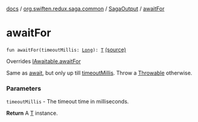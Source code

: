 [docs](../../index.md) / [org.swiften.redux.saga.common](../index.md) / [SagaOutput](index.md) / [awaitFor](./await-for.md)

# awaitFor

`fun awaitFor(timeoutMillis: `[`Long`](https://kotlinlang.org/api/latest/jvm/stdlib/kotlin/-long/index.html)`): `[`T`](index.md#T) [(source)](https://github.com/protoman92/KotlinRedux/tree/master/common/common-saga/src/main/kotlin/org/swiften/redux/saga/common/SagaOutput.kt#L106)

Overrides [IAwaitable.awaitFor](../../org.swiften.redux.core/-i-awaitable/await-for.md)

Same as [await](../../org.swiften.redux.core/-i-awaitable/await.md), but only up till [timeoutMillis](../../org.swiften.redux.core/-i-awaitable/await-for.md#org.swiften.redux.core.IAwaitable$awaitFor(kotlin.Long)/timeoutMillis). Throw a [Throwable](https://kotlinlang.org/api/latest/jvm/stdlib/kotlin/-throwable/index.html) otherwise.

### Parameters

`timeoutMillis` - The timeout time in milliseconds.

**Return**
A [T](../../org.swiften.redux.core/-i-awaitable/index.md#T) instance.

